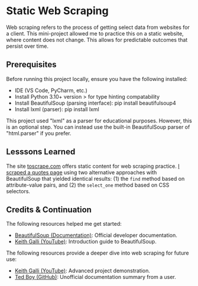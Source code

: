 # Static Web Scraping

Web scraping refers to the process of getting select data from websites for a client. This mini-project allowed me to practice this on a static website, where content does not change. This allows for predictable outcomes that persist over time.

## Prerequisites

Before running this project locally, ensure you have the following installed:

* IDE (VS Code, PyCharm, etc.)
* Install Python 3.10+ version > for type hinting compatability
* Install BeautifulSoup (parsing interface): pip install beautifulsoup4
* Install lxml (parser): pip install lxml

This project used "lxml" as a parser for educational purposes. However, this is an optional step. You can instead use the built-in BeautifulSoup parser of "html.parser" if you prefer.

## Lesssons Learned

The site [toscrape.com](https://toscrape.com/) offers static content for web scraping practice. [I scraped a quotes page](https://quotes.toscrape.com/) using two alternative approaches with BeautifulSoup that yielded identical results: (1) the `find` method based on attribute-value pairs, and (2) the `select_one` method based on CSS selectors.

## Credits & Continuation

The following resources helped me get started:

* [BeautifulSoup (Documentation)](https://www.crummy.com/software/BeautifulSoup/bs4/doc/): Official developer documentation.
* [Keith Galli (YouTube)](https://www.youtube.com/watch?v=GjKQ6V_ViQE&t=4230s): Introduction guide to BeautifulSoup.

The following resources provide a deeper dive into web scraping for future use:

* [Keith Galli (YouTube)](https://www.youtube.com/watch?v=DcI_AZqfZVc&t=2087s): Advanced project demonstration.
* [Ted Boy (GitHub)](https://tedboy.github.io/bs4_doc/index.html): Unofficial documentation summary from a user.
